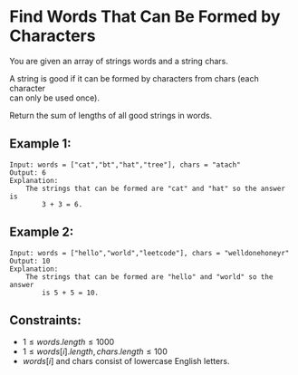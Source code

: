 # Find Words That Can Be Formed by Characters
You are given an array of strings words and a string chars.

A string is good if it can be formed by characters from chars (each character  
can only be used once).

Return the sum of lengths of all good strings in words.

 

## Example 1:

    Input: words = ["cat","bt","hat","tree"], chars = "atach"
    Output: 6
    Explanation: 
        The strings that can be formed are "cat" and "hat" so the answer is 
            3 + 3 = 6.

## Example 2:

    Input: words = ["hello","world","leetcode"], chars = "welldonehoneyr"
    Output: 10
    Explanation: 
        The strings that can be formed are "hello" and "world" so the answer 
            is 5 + 5 = 10.

 

## Constraints:

* $1 \le words.length \le 1000$
* $1 \le words[i].length, chars.length \le 100$
* $words[i]$ and chars consist of lowercase English letters.

